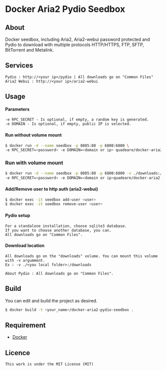 # Docker Aria2 Pydio Seedbox

## About
Docker seedbox, including Aria2, Aria2-webui password protected and Pydio to download with multiple protocols HTTP/HTTPS, FTP, SFTP, BitTorrent and Metalink.

## Services
```
Pydio : http://<your ip>/pydio | All downloads go on "Common Files"
Aria2 Webui : http://<your ip>/aria2-webui
```

## Usage
#### Parameters
```
-e RPC_SECRET - Is optional, if empty, a random key is generated.
-e DOMAIN - Is optional, if empty, public IP is selected.
```
#### Run without volume mount
```sh
$ docker run -d --name seedbox -p 8085:80 -p 6800:6800 \
-e RPC_SECRET=<password> -e DOMAIN=<domain or ip> quadeare/docker-aria2-pydio-seedbox
```
### Run with volume mount
```sh
$ docker run -d --name seedbox -p 8085:80 -p 6800:6800 -v ./downloads:/downloads
-e RPC_SECRET=<password> -e DOMAIN=<domain or ip>quadeare/docker-aria2-pydio-seedbox
```
#### Add/Remove user to http auth (aria2-webui)
```sh
$ docker exec -it seedbox add-user <user>
$ docker exec -it seedbox remove-user <user>
```

#### Pydio setup
```
For a standalone installation, choose sqlite3 database.
If you want to choose another database, you can.
All downloads go on "Common Files".
```
#### Download location
```
All downloads go on the "downloads" volume. You can mount this volume with -v argumment.
Ex : -v ./<you local folder>:/downloads

About Pydio : All downloads go on "Common Files".
```
## Build
You can edit and build the project as desired.

```sh
$ docker build -t <your_name>/docker-aria2-pydio-seedbox .
```

## Requirement
* [Docker](https://www.docker.com/)

## Licence
```
This work is under the MIT License (MIT)
```
